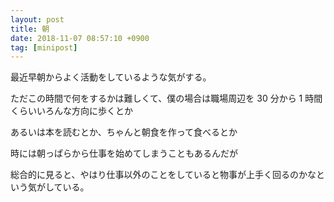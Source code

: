 ```yaml
---
layout: post
title: 朝
date: 2018-11-07 08:57:10 +0900
tag: [minipost]
---
```


最近早朝からよく活動をしているような気がする。

ただこの時間で何をするかは難しくて、僕の場合は職場周辺を 30 分から 1 時間くらいいろんな方向に歩くとか

あるいは本を読むとか、ちゃんと朝食を作って食べるとか

時には朝っぱらから仕事を始めてしまうこともあるんだが

総合的に見ると、やはり仕事以外のことをしていると物事が上手く回るのかなという気がしている。
